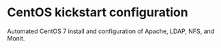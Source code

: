 # CentOS kickstart configuration

Automated CentOS 7 install and configuration of Apache, LDAP, NFS, and Monit.
